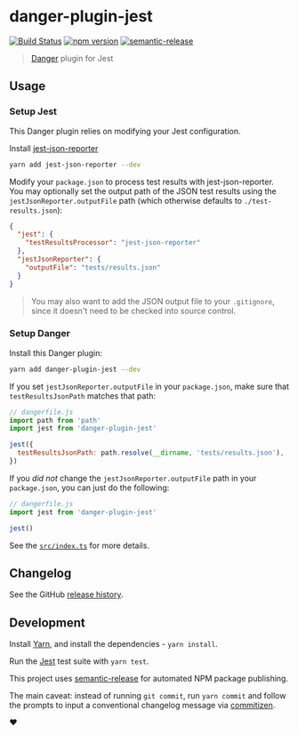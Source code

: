 # danger-plugin-jest

[![Build Status](https://travis-ci.org/macklinu/danger-plugin-jest.svg?branch=master)](https://travis-ci.org/macklinu/danger-plugin-jest)
[![npm version](https://badge.fury.io/js/danger-plugin-jest.svg)](https://badge.fury.io/js/danger-plugin-jest)
[![semantic-release](https://img.shields.io/badge/%20%20%F0%9F%93%A6%F0%9F%9A%80-semantic--release-e10079.svg)](https://github.com/semantic-release/semantic-release)

> [Danger](https://github.com/danger/danger-js) plugin for Jest

## Usage

### Setup Jest

This Danger plugin relies on modifying your Jest configuration.

Install [jest-json-reporter](https://github.com/Vall3y/jest-json-reporter)

```sh
yarn add jest-json-reporter --dev
```

Modify your `package.json` to process test results with jest-json-reporter. You may optionally set the output path of the JSON test results using the `jestJsonReporter.outputFile` path (which otherwise defaults to `./test-results.json`):

```json
{
  "jest": {
    "testResultsProcessor": "jest-json-reporter"
  },
  "jestJsonReporter": {
    "outputFile": "tests/results.json"
  }
}
```

> You may also want to add the JSON output file to your `.gitignore`, since it doesn't need to be checked into source control.

### Setup Danger

Install this Danger plugin:

```sh
yarn add danger-plugin-jest --dev
```

If you set `jestJsonReporter.outputFile` in your `package.json`, make sure that `testResultsJsonPath` matches that path:

```js
// dangerfile.js
import path from 'path'
import jest from 'danger-plugin-jest'

jest({
  testResultsJsonPath: path.resolve(__dirname, 'tests/results.json'),
})
```

If you _did not_ change the `jestJsonReporter.outputFile` path in your `package.json`, you can just do the following:

```js
// dangerfile.js
import jest from 'danger-plugin-jest'

jest()
```

See the [`src/index.ts`](https://github.com/macklinu/danger-plugin-jest/blob/master/src/index.ts) for more details.

## Changelog

See the GitHub [release history](https://github.com/macklinu/danger-plugin-jest/releases).

## Development

Install [Yarn](https://yarnpkg.com/en/), and install the dependencies - `yarn install`.

Run the [Jest](https://facebook.github.io/jest/) test suite with `yarn test`.

This project uses [semantic-release](https://github.com/semantic-release/semantic-release) for automated NPM package publishing.

The main caveat: instead of running `git commit`, run `yarn commit` and follow the prompts to input a conventional changelog message via [commitizen](https://github.com/commitizen/cz-cli).

:heart:
